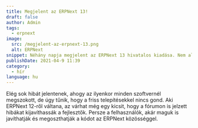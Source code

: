 ```yaml
---
title: Megjelent az ERPNext 13!
draft: false
author: Admin
tags:
  - erpnext
image:
  src: /megjelent-az-erpnext-13.png
  alt: ERPNext
snippet: Néhány napja megjelent az ERPNext 13 hivatalos kiadása. Nem aludtam át, csak mi már használjuk egy ideje.
publishDate: 2021-04-9 11:39
category:
  - hír
language: hu
---
```


Elég sok hibát jelentenek, ahogy az ilyenkor minden szoftvernél megszokott, de úgy tűnik, hogy a friss telepítésekkel nincs gond. Aki ERPNext 12-ről váltana, az várhat még egy kicsit, hogy a fórumon is jelzett hibákat kijavíthassák a fejlesztők. Persze a felhasználók, akár maguk is javíthatják és megoszthatják a kódot az ERPNext közösséggel.
